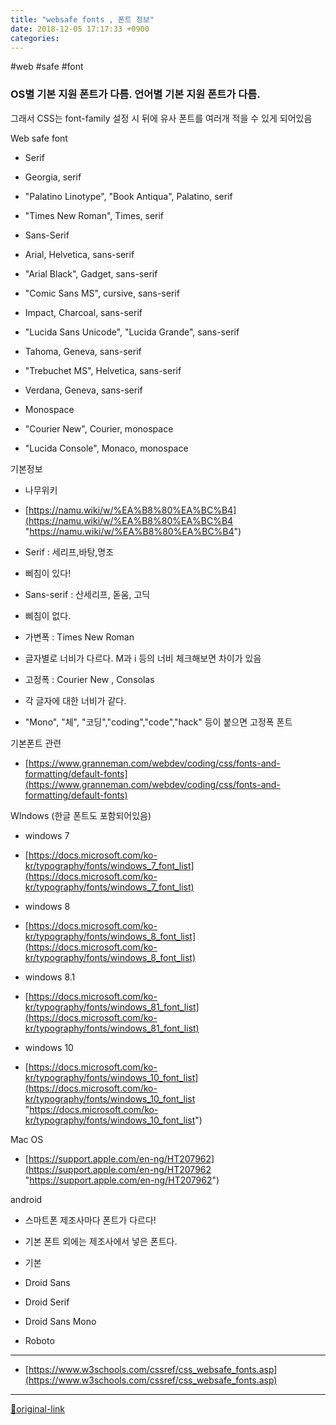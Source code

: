 ```yaml
---
title: "websafe fonts , 폰트 정보"
date: 2018-12-05 17:17:33 +0900
categories: 
---
```

  

#web #safe #font


### OS별 기본 지원 폰트가 다름. 언어별 기본 지원 폰트가 다름.   
그래서 CSS는 font-family 설정 시 뒤에 유사 폰트를 여러개 적을 수 있게 되어있음

  

Web safe font
- Serif
- Georgia, serif	
- "Palatino Linotype", "Book Antiqua", Palatino, serif
- "Times New Roman", Times, serif	

- Sans-Serif
- Arial, Helvetica, sans-serif	
- "Arial Black", Gadget, sans-serif	
- "Comic Sans MS", cursive, sans-serif	
- Impact, Charcoal, sans-serif	
- "Lucida Sans Unicode", "Lucida Grande", sans-serif	
- Tahoma, Geneva, sans-serif	
- "Trebuchet MS", Helvetica, sans-serif	
- Verdana, Geneva, sans-serif	

- Monospace
- "Courier New", Courier, monospace	
- "Lucida Console", Monaco, monospace	



기본정보
- 나무위키
- [https://namu.wiki/w/%EA%B8%80%EA%BC%B4](https://namu.wiki/w/%EA%B8%80%EA%BC%B4 "https://namu.wiki/w/%EA%B8%80%EA%BC%B4")

- Serif : 세리프,바탕,명조
- 삐침이 있다!

- Sans-serif : 산세리프, 돋움, 고딕
- 삐침이 없다.

- 가변폭 : Times New Roman 
- 글자별로 너비가 다르다. M과 i 등의 너비 체크해보면 차이가 있음

- 고정폭 : Courier New , Consolas
- 각 글자에 대한 너비가 같다.
- "Mono", "체", "코딩","coding","code","hack" 등이 붙으면 고정폭 폰트


  

기본폰트 관련
- [https://www.granneman.com/webdev/coding/css/fonts-and-formatting/default-fonts](https://www.granneman.com/webdev/coding/css/fonts-and-formatting/default-fonts)

  

WIndows (한글 폰트도 포함되어있음)
- windows 7
- [https://docs.microsoft.com/ko-kr/typography/fonts/windows_7_font_list](https://docs.microsoft.com/ko-kr/typography/fonts/windows_7_font_list)

- windows 8
- [https://docs.microsoft.com/ko-kr/typography/fonts/windows_8_font_list](https://docs.microsoft.com/ko-kr/typography/fonts/windows_8_font_list)

- windows 8.1
- [https://docs.microsoft.com/ko-kr/typography/fonts/windows_81_font_list](https://docs.microsoft.com/ko-kr/typography/fonts/windows_81_font_list)

- windows 10
- [https://docs.microsoft.com/ko-kr/typography/fonts/windows_10_font_list](https://docs.microsoft.com/ko-kr/typography/fonts/windows_10_font_list "https://docs.microsoft.com/ko-kr/typography/fonts/windows_10_font_list")


Mac OS

- [https://support.apple.com/en-ng/HT207962](https://support.apple.com/en-ng/HT207962 "https://support.apple.com/en-ng/HT207962")

android

- 스마트폰 제조사마다 폰트가 다르다!
- 기본 폰트 외에는 제조사에서 넣은 폰트다.

- 기본
- Droid Sans
- Droid Serif
- Droid Sans Mono
- Roboto






***
+ [https://www.w3schools.com/cssref/css_websafe_fonts.asp](https://www.w3schools.com/cssref/css_websafe_fonts.asp)


***
[🔗original-link](http://www.mins01.com/mh/tech/read/1215)